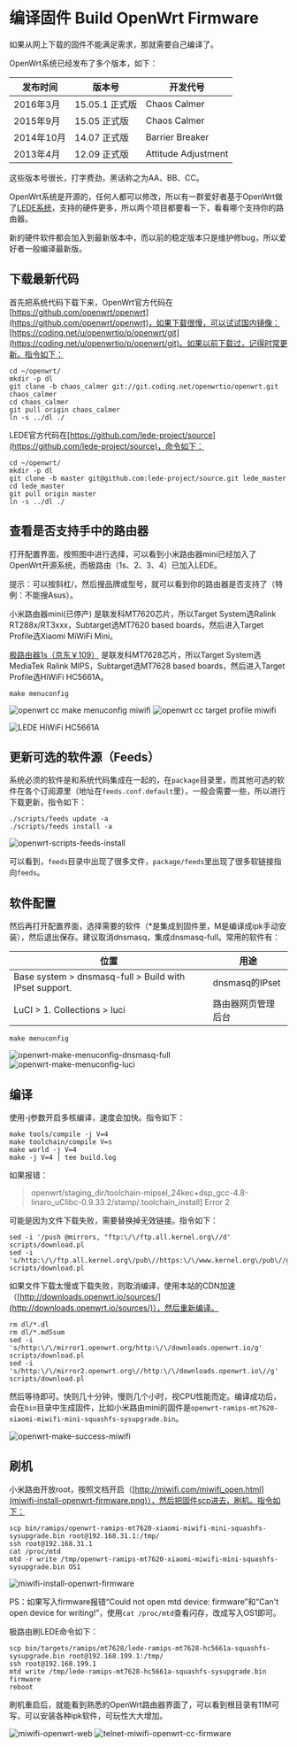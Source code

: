 # 编译固件 Build OpenWrt Firmware

如果从网上下载的固件不能满足需求，那就需要自己编译了。

OpenWrt系统已经发布了多个版本，如下：

发布时间 | 版本号 | 开发代号
---------|--------|---------
2016年3月 | 15.05.1 正式版 | Chaos Calmer
2015年9月 | 15.05 正式版 | Chaos Calmer
2014年10月 | 14.07 正式版 | Barrier Breaker
2013年4月 | 12.09 正式版 | Attitude Adjustment

这些版本号很长，打字费劲，黑话称之为AA、BB、CC。

OpenWrt系统是开源的，任何人都可以修改，所以有一群爱好者基于OpenWrt做了[LEDE系统](https://lede-project.org/zh/start)，支持的硬件更多，所以两个项目都要看一下，看看哪个支持你的路由器。

新的硬件软件都会加入到最新版本中，而以前的稳定版本只是维护修bug，所以爱好者一般编译最新版。

## 下载最新代码

首先把系统代码下载下来，OpenWrt官方代码在[https://github.com/openwrt/openwrt](https://github.com/openwrt/openwrt)，如果下载很慢，可以试试国内镜像：[https://coding.net/u/openwrtio/p/openwrt/git](https://coding.net/u/openwrtio/p/openwrt/git)。如果以前下载过，记得时常更新。指令如下：

```
cd ~/openwrt/
mkdir -p dl
git clone -b chaos_calmer git://git.coding.net/openwrtio/openwrt.git chaos_calmer
cd chaos_calmer
git pull origin chaos_calmer
ln -s ../dl ./
```

LEDE官方代码在[https://github.com/lede-project/source](https://github.com/lede-project/source)，命令如下：

```
cd ~/openwrt/
mkdir -p dl
git clone -b master git@github.com:lede-project/source.git lede_master
cd lede_master
git pull origin master
ln -s ../dl ./
```

## 查看是否支持手中的路由器

打开配置界面，按照图中进行选择，可以看到小米路由器mini已经加入了OpenWrt开源系统，而极路由（1s、2、3、4）已加入LEDE。

提示：可以按斜杠/，然后搜品牌或型号，就可以看到你的路由器是否支持了（特例：不能搜Asus）。

小米路由器mini(已停产) 是联发科MT7620芯片，所以Target System选Ralink RT288x/RT3xxx，Subtarget选MT7620 based boards，然后进入Target Profile选Xiaomi MiWiFi Mini。

[极路由器1s（京东￥109）](https://union-click.jd.com/jdc?e=0&p=AyIOZRprFQITA1AaWCVGTV8LRGtMR1dGFxBFC1pXUwkEAEAdQFkJBVsVAxYCVBhETEdOWmVsW00HZ3kXbjsTAUBTC0UucWpOdx5dVxlsEQZVHUcUBA4HVQpbFwkWBF4eWCUAEwRUH1ocARs3VRtaFQYiN1Uaa0NsEgZUGloUAxoGUitcHAERBV0aWBAyEgJdE10RARAAVhtcHDIVNwZGC0dYRlEDK2slMg%3D%3D&t=W1dCFFlQCxxKQgFHRE5XDVULR0UVAhMDUBpYCltXWwg%3D) 是联发科MT7628芯片，所以Target System选MediaTek Ralink MIPS，Subtarget选MT7628 based boards，然后进入Target Profile选HiWiFi HC5661A。

```
make menuconfig
```

![openwrt cc make menuconfig miwifi](images/openwrt-cc-make-menuconfig-miwifi.png)
![openwrt cc target profile miwifi](images/openwrt-cc-target-profile-miwifi.png)

![LEDE HiWiFi HC5661A](images/lede-target-profile-hiwifi-hc5661a.png)

## 更新可选的软件源（Feeds）

系统必须的软件是和系统代码集成在一起的，在`package`目录里，而其他可选的软件在各个订阅源里（地址在`feeds.conf.default`里），一般会需要一些，所以进行下载更新，指令如下：

```
./scripts/feeds update -a
./scripts/feeds install -a
```

![openwrt-scripts-feeds-install](images/openwrt-scripts-feeds-install.png)

可以看到，`feeds`目录中出现了很多文件，`package/feeds`里出现了很多软链接指向`feeds`。

## 软件配置

然后再打开配置界面，选择需要的软件（\*是集成到固件里，M是编译成ipk手动安装），然后退出保存。建议取消dnsmasq，集成dnsmasq-full。常用的软件有：

位置 | 用途
-----|-----
Base system > dnsmasq-full > Build with IPset support. | dnsmasq的IPset
LuCI > 1. Collections > luci | 路由器网页管理后台

```
make menuconfig
```

![openwrt-make-menuconfig-dnsmasq-full](images/openwrt-make-menuconfig-dnsmasq-full.png)
![openwrt-make-menuconfig-luci](images/openwrt-make-menuconfig-luci.png)

## 编译

使用-j参数开启多核编译，速度会加快。指令如下：

```
make tools/compile -j V=4
make toolchain/compile V=s
make world -j V=4
make -j V=4 | tee build.log
```

如果报错：

> openwrt/staging_dir/toolchain-mipsel_24kec+dsp_gcc-4.8-linaro_uClibc-0.9.33.2/stamp/.toolchain_install] Error 2

可能是因为文件下载失败，需要替换掉无效链接。指令如下：

```
sed -i '/push @mirrors, "ftp:\/\/ftp.all.kernel.org\//d' scripts/download.pl
sed -i 's/http:\/\/ftp.all.kernel.org\/pub\//https:\/\/www.kernel.org\/pub\//g' scripts/download.pl
```

如果文件下载太慢或下载失败，则取消编译，使用本站的CDN加速（[http://downloads.openwrt.io/sources/](http://downloads.openwrt.io/sources/)），然后重新编译。

```
rm dl/*.dl
rm dl/*.md5sum
sed -i 's/http:\/\/mirror1.openwrt.org/http:\/\/downloads.openwrt.io/g' scripts/download.pl
sed -i 's/http:\/\/mirror2.openwrt.org\//http:\/\/downloads.openwrt.io\//g' scripts/download.pl
```

然后等待即可。快则几十分钟，慢则几个小时，视CPU性能而定。编译成功后，会在`bin`目录中生成固件，比如小米路由mini的固件是`openwrt-ramips-mt7620-xiaomi-miwifi-mini-squashfs-sysupgrade.bin`。

![openwrt-make-success-miwifi](images/openwrt-make-success-miwifi.png)

## 刷机

小米路由开放root，按照文档开启（[http://miwifi.com/miwifi_open.html](miwifi-install-openwrt-firmware.png)），然后把固件scp进去，刷机。指令如下：

```
scp bin/ramips/openwrt-ramips-mt7620-xiaomi-miwifi-mini-squashfs-sysupgrade.bin root@192.168.31.1:/tmp/
ssh root@192.168.31.1
cat /proc/mtd
mtd -r write /tmp/openwrt-ramips-mt7620-xiaomi-miwifi-mini-squashfs-sysupgrade.bin OS1
```

![miwifi-install-openwrt-firmware](images/miwifi-install-openwrt-firmware.png)

PS：如果写入firmware报错“Could not open mtd device: firmware”和“Can't open device for writing!”，使用`cat /proc/mtd`查看闪存，改成写入OS1即可。

极路由刷LEDE命令如下：

```
scp bin/targets/ramips/mt7628/lede-ramips-mt7628-hc5661a-squashfs-sysupgrade.bin root@192.168.199.1:/tmp/
ssh root@192.168.199.1
mtd write /tmp/lede-ramips-mt7628-hc5661a-squashfs-sysupgrade.bin firmware
reboot
```

刷机重启后，就能看到熟悉的OpenWrt路由器界面了，可以看到根目录有11M可写，可以安装各种ipk软件，可玩性大大增加。

![miwifi-openwrt-web](images/miwifi-openwrt-web.png)
![telnet-miwifi-openwrt-cc-firmware](images/telnet-miwifi-openwrt-cc-firmware.png)

<div id="comments" data-thread-key="docs-build-firmware"></div>
